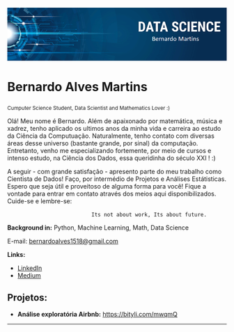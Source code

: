 

<p align="center">
  <img src="banner.png" >
</p>

# Bernardo Alves Martins
<sub>Cumputer Science Student, Data Scientist and Mathematics Lover :)</sub>

Olá! Meu nome é Bernardo. Além de apaixonado por matemática, música e xadrez, tenho aplicado os ultimos anos da minha vida e carreira ao estudo da Ciência da Computuação. Naturalmente, tenho contato com diversas áreas desse universo (bastante grande, por sinal) da computação. Entretanto, venho me especializando fortemente, por meio de cursos e intenso estudo, na Ciência dos Dados, essa queridinha do século XXI ! :) 

A seguir - com grande satisfação - apresento parte do meu trabalho como Cientista de Dados! Faço, por intermédio de Projetos e Análises Estátisticas. Espero que seja útil e proveitoso de alguma forma para você! Fique a vontade para entrar em contato através dos meios aqui disponibilizados. Cuide-se e lembre-se: 	
					
				               Its not about work, Its about future.


**Background in:** Python, Machine Learning, Math, Data Science

E-mail: bernardoalves1518@gmail.com

**Links:**
* [LinkedIn](https://www.linkedin.com/in/bernardo8768)
* [Medium](https://www.medium.com)


## Projetos:


* **Análise exploratória Airbnb:** https://bityli.com/mwqmQ


---




